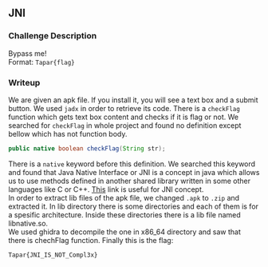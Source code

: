 ## JNI

### Challenge Description

Bypass me!   
Format: `Tapar{flag}`   

### Writeup
We are given an apk file. If you install it, you will see a text box and a submit button. We used `jadx` in order to retrieve its code. There is a `checkFlag` function which gets text box content and checks if it is flag or not. 
We searched for `checkFlag` in whole project and found no definition except bellow which has not function body.  
```java
public native boolean checkFlag(String str);
```
There is a ```native``` keyword before this definition. We searched this keyword and found that Java Native Interface or JNI is a concept in java which allows us to use methods defined in another shared library written in some other languages like C or C++. [This](https://www.baeldung.com/jni) link is useful for JNI concept.  
In order to extract lib files of the apk file, we changed `.apk` to `.zip` and extracted it. In lib directory there is some directories and each of them is for a spesific architecture. Inside these directories there is a lib file named libnative.so.  
We used ghidra to decompile the one in x86_64 directory and saw that there is chechFlag function. 
Finally this is the flag:  
```
Tapar{JNI_IS_NOT_Compl3x}
```